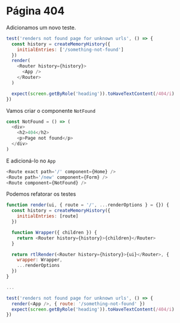 # Página 404

Adicionamos um novo teste.

```javascript
test('renders not found page for unknown urls', () => {
  const history = createMemoryHistory({
    initialEntries: ['/something-not-found']
  })
  render(
    <Router history={history}>
      <App />
    </Router>
  )

  expect(screen.getByRole('heading')).toHaveTextContent(/404/i)
})
```

Vamos criar o componente `NotFound`

```javascript
const NotFound = () => (
  <div>
    <h2>404</h2>
    <p>Page not found</p>
  </div>
)
```

E adicioná-lo no `App`

```javascript
<Route exact path='/' component={Home} />
<Route path='/new' component={Form} />
<Route component={NotFound} />
```

Podemos refatorar os testes

```javascript
function render(ui, { route = '/', ...renderOptions } = {}) {
  const history = createMemoryHistory({
    initialEntries: [route]
  })

  function Wrapper({ children }) {
    return <Router history={history}>{children}</Router>
  }

  return rtlRender(<Router history={history}>{ui}</Router>, {
    wrapper: Wrapper,
    ...renderOptions
  })
}

...

test('renders not found page for unknown urls', () => {
  render(<App />, { route: '/something-not-found' })
  expect(screen.getByRole('heading')).toHaveTextContent(/404/i)
})
```
